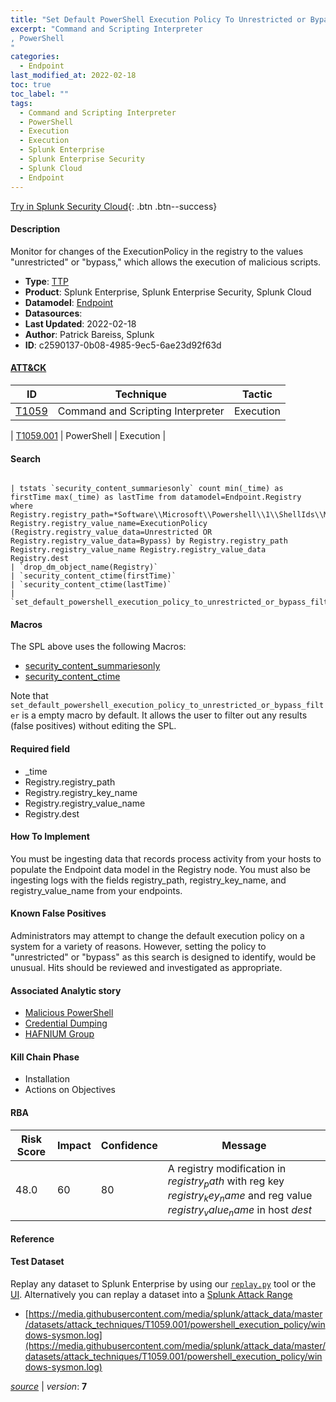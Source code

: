 ```yaml
---
title: "Set Default PowerShell Execution Policy To Unrestricted or Bypass"
excerpt: "Command and Scripting Interpreter
, PowerShell
"
categories:
  - Endpoint
last_modified_at: 2022-02-18
toc: true
toc_label: ""
tags:
  - Command and Scripting Interpreter
  - PowerShell
  - Execution
  - Execution
  - Splunk Enterprise
  - Splunk Enterprise Security
  - Splunk Cloud
  - Endpoint
---
```




[Try in Splunk Security Cloud](https://www.splunk.com/en_us/cyber-security.html){: .btn .btn--success}

#### Description

Monitor for changes of the ExecutionPolicy in the registry to the values "unrestricted" or "bypass," which allows the execution of malicious scripts.

- **Type**: [TTP](https://github.com/splunk/security_content/wiki/object-Analytic-Types)
- **Product**: Splunk Enterprise, Splunk Enterprise Security, Splunk Cloud
- **Datamodel**: [Endpoint](https://docs.splunk.com/Documentation/CIM/latest/User/Endpoint)
- **Datasources**: 
- **Last Updated**: 2022-02-18
- **Author**: Patrick Bareiss, Splunk
- **ID**: c2590137-0b08-4985-9ec5-6ae23d92f63d


#### [ATT&CK](https://attack.mitre.org/)

| ID             | Technique        |  Tactic             |
| -------------- | ---------------- |-------------------- |
| [T1059](https://attack.mitre.org/techniques/T1059/) | Command and Scripting Interpreter | Execution |

| [T1059.001](https://attack.mitre.org/techniques/T1059/001/) | PowerShell | Execution |

#### Search

```

| tstats `security_content_summariesonly` count min(_time) as firstTime max(_time) as lastTime from datamodel=Endpoint.Registry where Registry.registry_path=*Software\\Microsoft\\Powershell\\1\\ShellIds\\Microsoft.PowerShell* Registry.registry_value_name=ExecutionPolicy (Registry.registry_value_data=Unrestricted OR Registry.registry_value_data=Bypass) by Registry.registry_path Registry.registry_value_name Registry.registry_value_data Registry.dest 
| `drop_dm_object_name(Registry)` 
| `security_content_ctime(firstTime)` 
| `security_content_ctime(lastTime)` 
| `set_default_powershell_execution_policy_to_unrestricted_or_bypass_filter`
```

#### Macros
The SPL above uses the following Macros:
* [security_content_summariesonly](https://github.com/splunk/security_content/blob/develop/macros/security_content_summariesonly.yml)
* [security_content_ctime](https://github.com/splunk/security_content/blob/develop/macros/security_content_ctime.yml)

Note that `set_default_powershell_execution_policy_to_unrestricted_or_bypass_filter` is a empty macro by default. It allows the user to filter out any results (false positives) without editing the SPL.

#### Required field
* _time
* Registry.registry_path
* Registry.registry_key_name
* Registry.registry_value_name
* Registry.dest


#### How To Implement
You must be ingesting data that records process activity from your hosts to populate the Endpoint data model in the Registry node. You must also be ingesting logs with the fields registry_path, registry_key_name, and registry_value_name from your endpoints.

#### Known False Positives
Administrators may attempt to change the default execution policy on a system for a variety of reasons. However, setting the policy to "unrestricted" or "bypass" as this search is designed to identify, would be unusual. Hits should be reviewed and investigated as appropriate.

#### Associated Analytic story
* [Malicious PowerShell](/stories/malicious_powershell)
* [Credential Dumping](/stories/credential_dumping)
* [HAFNIUM Group](/stories/hafnium_group)


#### Kill Chain Phase
* Installation
* Actions on Objectives



#### RBA

| Risk Score  | Impact      | Confidence   | Message      |
| ----------- | ----------- |--------------|--------------|
| 48.0 | 60 | 80 | A registry modification in $registry_path$ with reg key $registry_key_name$ and reg value $registry_value_name$ in host $dest$ |




#### Reference


#### Test Dataset
Replay any dataset to Splunk Enterprise by using our [`replay.py`](https://github.com/splunk/attack_data#using-replaypy) tool or the [UI](https://github.com/splunk/attack_data#using-ui).
Alternatively you can replay a dataset into a [Splunk Attack Range](https://github.com/splunk/attack_range#replay-dumps-into-attack-range-splunk-server)


* [https://media.githubusercontent.com/media/splunk/attack_data/master/datasets/attack_techniques/T1059.001/powershell_execution_policy/windows-sysmon.log](https://media.githubusercontent.com/media/splunk/attack_data/master/datasets/attack_techniques/T1059.001/powershell_execution_policy/windows-sysmon.log)



[*source*](https://github.com/splunk/security_content/tree/develop/detections/endpoint/set_default_powershell_execution_policy_to_unrestricted_or_bypass.yml) \| *version*: **7**